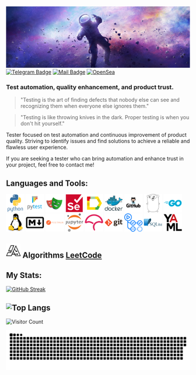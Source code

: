 [![Alexey's GitHub Banner](./assets/1500x500.jpg)]()
[![Telegram Badge](https://img.shields.io/badge/Telegram-2CA5E0?style=for-the-badge&logo=telegram&logoColor=white )](https://t.me/Alexey_Zhikharev)
[![Mail Badge](https://img.shields.io/badge/Gmail-D14836?style=for-the-badge&logo=gmail&logoColor=white)](https://waltafunk@gmail.com)
[![OpenSea](https://img.shields.io/badge/OpenSea-%232081E2.svg?style=for-the-badge&logo=opensea&logoColor=white)](https://opensea.io/WaltaFunk)

### Test automation, quality enhancement, and product trust.

> "Testing is the art of finding defects that nobody else can see and recognizing them when everyone else ignores them."

> "Testing is like throwing knives in the dark. Proper testing is when you don't hit yourself."

Tester focused on test automation and continuous improvement of product quality. Striving to identify issues and find solutions to achieve a reliable and flawless user experience.

If you are seeking a tester who can bring automation and enhance trust in your project, feel free to contact me!

[//]: # (## My CV:)

[//]: # ([Link to my CV]&#40;https://resume.io/r/WC2jMOmYm&#41;)

[//]: # ()
[//]: # ([PDF]&#40;./assets/cv.pdf&#41;)
## Languages and Tools:
<div>
    
  [<img src="icons/python/python-original-wordmark.svg" alt="Python" width="50" height="50">](https://www.python.org/)
  [<img src="icons/pytest/pytest-original-wordmark.svg" alt="Pytest" width="50" height="50">](https://docs.pytest.org/en/stable/index.html)
  [<img src="icons/playwright/playwright-original.svg" alt="Playwright" width="50" height="50">](https://playwright.dev/python/)
  [<img src="icons/selenium/selenium-original.svg" alt="Selenium" width="50" height="50">](https://www.selenium.dev/)
  [<img src="icons/allure/Allure_Report.svg" alt="Allure-Report" width="50" height="50">](https://allurereport.org/)
  [<img src="icons/docker/docker-original-wordmark.svg" alt="Docker" width="50" height="50">](https://www.docker.com/)
  [<img src="icons/github/ad574c14aa17a899fd3abbf3cbbec62f.png" alt="GitHub" width="50" height="50">](https://github.com/)
  [<img src="icons/Go/go-line.svg" alt="Go-line" width="50" height="50">](https://go.dev/)
  [<img src="icons/Go/go-original-wordmark.svg" alt="Go-line" width="50" height="50">](https://go.dev/)
  [<img src="icons/linux/linux-original.svg" alt="Linux" width="50" height="50">](https://ubuntu.com/)
  [<img src="icons/markdown/markdown-original.svg" alt="Markdown" width="50" height="50">](https://www.markdownguide.org/basic-syntax/)
  [<img src="icons/postman/postman-original-wordmark.svg" alt="Postman" width="50" height="50">](https://www.postman.com/)
  [<img src="icons/jupiter/jupyter-original-wordmark.svg" alt="Jupiter" width="50" height="50">](https://jupyter.org/)
  [<img src="icons/codecov/codecov-plain.svg" alt="Codecov" width="50" height="50">](https://about.codecov.io/)
  [<img src="icons/Git/git-original-wordmark.svg" alt="Git" width="50" height="50">](https://git-scm.com/)
  [<img src="icons/github-actions/githubactions-original.svg" alt="Github-actions" width="50" height="50">](https://docs.github.com/en/actions)
  [<img src="icons/sqlite/sqlite-original-wordmark.svg" alt="sqlite" width="50" height="50">](https://www.sqlite.org/)
  [<img src="icons/yaml/yaml-original.svg" alt="YAML" width="50" height="50">](https://yaml.org/)

</div>

## <img src="icons/algoritms/thealgorithms.svg" alt="Algoritms" width="40" height="40"> Algorithms [LeetCode](https://leetcode.com/u/waltafunk/)

<!-- ![](https://img.shields.io/badge/Python-14354C?style=for-the-badge&logo=python&logoColor=white)
![](https://img.shields.io/badge/PostgreSQL-316192?style=for-the-badge&logo=postgresql&logoColor=white)
![Docker](https://img.shields.io/badge/docker-%230db7ed.svg?style=for-the-badge&logo=docker&logoColor=white)
![Selenium](https://img.shields.io/badge/-selenium-%43B02A?style=for-the-badge&logo=selenium&logoColor=white)
![Selene](https://img.shields.io/badge/Selene-%43B02A?style=for-the-badge&logo=selene&logoColor=white)
![Jupyter Notebook](https://img.shields.io/badge/Playwright-%23FA0F00.svg?style=for-the-badge&logo=playwright&logoColor=green)
![Git](https://img.shields.io/badge/git-%23F05033.svg?style=for-the-badge&logo=git&logoColor=white)
![Header](https://img.shields.io/badge/DevTools-090909?style=for-the-badge&logo=googlechrome&logoColor=2674f2)
![Jupyter Notebook](https://img.shields.io/badge/jupyter-%23FA0F00.svg?style=for-the-badge&logo=jupyter&logoColor=white)
![HTML5](https://img.shields.io/badge/html5-%23E34F26.svg?style=for-the-badge&logo=html5&logoColor=white)
![CSS3](https://img.shields.io/badge/css3-%231572B6.svg?style=for-the-badge&logo=css3&logoColor=white)
![Markdown](https://img.shields.io/badge/markdown-%23000000.svg?style=for-the-badge&logo=markdown&logoColor=white)
![Golang](https://img.shields.io/badge/golang-%23000000.svg?style=for-the-badge&logo=golang&logoColor=blue) -->
<!--![](https://img.shields.io/badge/gradle-02303A?style=for-the-badge&logo=gradle&logoColor=white) -->
<!--![Kotlin](https://img.shields.io/badge/kotlin-%237F52FF.svg?style=for-the-badge&logo=kotlin&logoColor=white) -->


<!-- ## 💻 IDE:


![](https://img.shields.io/badge/IntelliJ_IDEA-000000.svg?style=for-the-badge&logo=intellij-idea&logoColor=red)
![](https://img.shields.io/badge/PyCharm-000000.svg?&style=for-the-badge&logo=PyCharm&logoColor=green)
![](https://img.shields.io/badge/Visual%20Studio%20Code-000000.svg?style=for-the-badge&logo=visual-studio-code&logoColor=blue)
![](https://img.shields.io/badge/Golang-000000.svg?style=for-the-badge&logo=golang&logoColor=blue) -->

## My Stats:
[![GitHub Streak](https://streak-stats.demolab.com/?user=ZhikharevAl&theme=shadow-purple)](https://git.io/streak-stats)

## ![Top Langs](https://github-readme-stats.vercel.app/api/top-langs/?username=ZhikharevAl&layout=compact&bg_color=000000&text_color=FFFFFF)



![Visitor Count](https://visitor-badge.laobi.icu/badge?page_id=ZhikharevAL&style=flat&color=red)


<p align="center">
 <img width="1000" src="assets/github-snake.svg" alt="snake"/>
</p>
